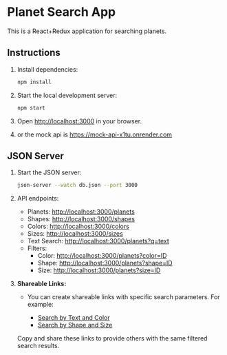 # Planet Search App

This is a React+Redux application for searching planets.

## Instructions

1. Install dependencies:

    ```bash
    npm install
    ```

2. Start the local development server:

    ```bash
    npm start
    ```

3. Open [http://localhost:3000](http://localhost:3000) in your browser.
4. or the mock api is https://mock-api-x1tu.onrender.com

## JSON Server

1. Start the JSON server:

    ```bash
    json-server --watch db.json --port 3000
    ```

2. API endpoints:

    - Planets: [http://localhost:3000/planets](http://localhost:3000/planets)
    - Shapes: [http://localhost:3000/shapes](http://localhost:3000/shapes)
    - Colors: [http://localhost:3000/colors](http://localhost:3000/colors)
    - Sizes: [http://localhost:3000/sizes](http://localhost:3000/sizes)
    - Text Search: [http://localhost:3000/planets?q=text](http://localhost:3000/planets?q=text)
    - Filters:
        - Color: [http://localhost:3000/planets?color=ID](http://localhost:3000/planets?color=ID)
        - Shape: [http://localhost:3000/planets?shape=ID](http://localhost:3000/planets?shape=ID)
        - Size: [http://localhost:3000/planets?size=ID](http://localhost:3000/planets?size=ID)

3. **Shareable Links:**

    - You can create shareable links with specific search parameters. For example:

        - [Search by Text and Color](http://localhost:3000/planets?q=text&color=ID)
        - [Search by Shape and Size](http://localhost:3000/planets?shape=ID&size=ID)

    Copy and share these links to provide others with the same filtered search results.

